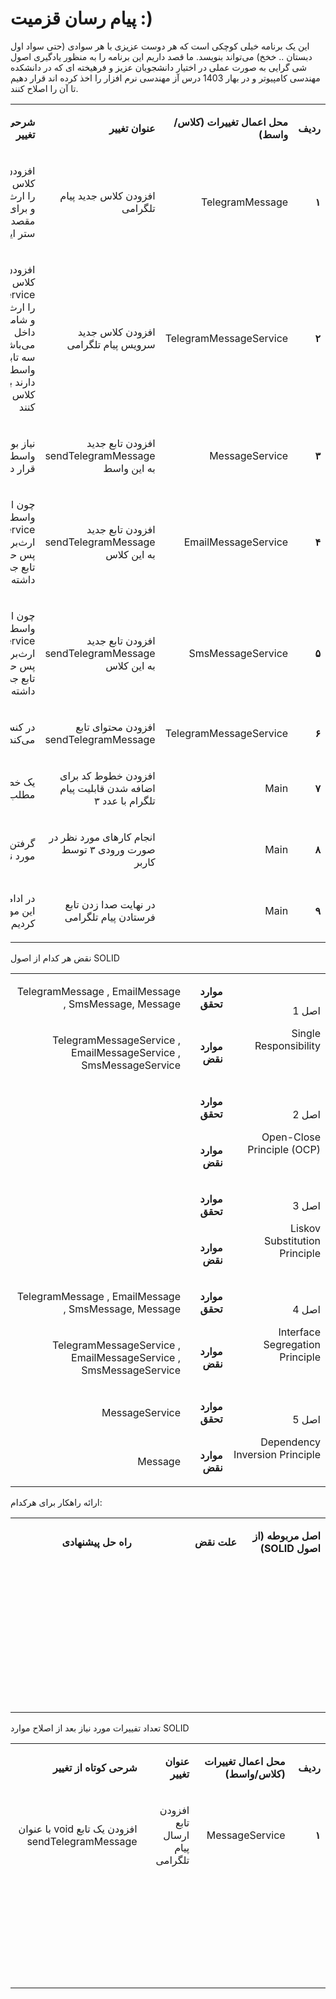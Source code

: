 # پیام رسان قزمیت :)
این یک برنامه خیلی کوچکی است که هر دوست عزیزی با هر سوادی (حتی سواد اول دبستان .. خخخ) می‌تواند بنویسد. ما قصد داریم این برنامه را به منظور یادگیری اصول شی گرایی به صورت عملی در اختیار دانشجویان عزیز و فرهیخته ای که در دانشکده مهندسی کامپیوتر و در بهار 1403 درس آز مهندسی نرم افزار را اخذ کرده اند قرار دهیم تا آن را اصلاح کنند.


<table dir='rtl'>
<tbody>
<tr>
<td width="64">
<p><strong>ردیف</strong></p>
</td>
<td width="198">
<p><strong>محل اعمال تغییرات (کلاس/واسط)</strong></p>
</td>
<td width="141">
<p><strong>عنوان تغییر</strong></p>
</td>
<td width="292">
<p><strong>شرحی کوتاه از تغییر</strong></p>
</td>
</tr>

<tr>
<td width="64">
<p><strong>۱</strong></p>
</td>
<td width="198">
<p>TelegramMessage</p>
</td>
<td width="141">
<p>افزودن کلاس جدید پیام تلگرامی </p>
</td>
<td width="292">
<p>افزودن کلاسی که کلاس Message را ارث‌بری می‌کند و برای آیدی مبدا و مقصد توابع گتر و ستر ایجاد شد</p>
</td>
</tr>

<tr>
<td width="64">
<p><strong>۲</strong></p>
</td>
<td width="198">
<p>TelegramMessageService</p>
</td>
<td width="141">
<p>افزودن کلاس جدید سرویس پیام تلگرامی </p>
</td>
<td width="292">
<p>افزودن کلاسی که کلاس MessageService را ارث‌بری می‌کند و شامل تمام توابع داخل این تابع می‌باشد. همینطور سه تابعی که در واسط پدر قرار دارند باید در این کلاس حضور پیدا کنند</p>
</td>
</tr>

<tr>
<td width="64">
<p><strong>۳</strong></p>
</td>
<td width="198">
<p>MessageService</p>
</td>
<td width="141">
<p>افزودن تابع جدید sendTelegramMessage به این واسط </p>
</td>
<td width="292">
<p>نیاز بود در این واسط این تابع را قرار دهیم</p>
</td>
</tr>

<tr>
<td width="64">
<p><strong>۴</strong></p>
</td>
<td width="198">
<p>EmailMessageService</p>
</td>
<td width="141">
<p>افزودن تابع جدید sendTelegramMessage به این کلاس </p>
</td>
<td width="292">
<p>چون این کلاس از واسط MessageService ارث‌بری می‌کرد پس حتما باید این تابع جدید را در خود داشته باشد </p>
</td>
</tr>

<tr>
<td width="64">
<p><strong>۵</strong></p>
</td>
<td width="198">
<p>SmsMessageService</p>
</td>
<td width="141">
<p>  افزودن تابع جدید sendTelegramMessage به این کلاس</p>
</td>
<td width="292">
<p> چون این کلاس از واسط MessageService ارث‌بری می‌کرد پس حتما باید این تابع جدید را در خود داشته باشد</p>
</td>
</tr>

<tr>
<td width="64">
<p><strong>۶</strong></p>
</td>
<td width="198">
<p>TelegramMessageService</p>
</td>
<td width="141">
<p>  افزودن محتوای تابع sendTelegramMessage</p>
</td>
<td width="292">
<p> در کنسول چاپ می‌کند</p>
</td>
</tr>

<tr>
<td width="64">
<p><strong>۷</strong></p>
</td>
<td width="198">
<p>Main</p>
</td>
<td width="141">
<p>افزودن خطوط کد برای اضافه شدن قابلیت پیام تلگرام با عدد ۳</p>
</td>
<td width="292">
<p> یک خط چاپ مطلب مورد نظر</p>
</td>
</tr>

<tr>
<td width="64">
<p><strong>۸</strong></p>
</td>
<td width="198">
<p>Main</p>
</td>
<td width="141">
<p>انجام کار‌های مورد نظر در صورت ورودی ۳ توسط کاربر</p>
</td>
<td width="292">
<p>گرفتن وروردی‌های مورد نیاز دیگر</p>
</td>
</tr>

<tr>
<td width="64">
<p><strong>۹</strong></p>
</td>
<td width="198">
<p>Main</p>
</td>
<td width="141">
<p>در نهایت صدا زدن تابع فرستادن پیام تلگرامی</p>
</td>
<td width="292">
<p>در ادامه‌ی شرط‌ها این مورد را اضافه کردیم</p>
</td>
</tr>

</tbody>
</table>


نقض هر کدام از اصول SOLID

<table dir='rtl'>
<tbody>
<tr>
<td rowspan="2" width="240">
<p>اصل 1</p>
<p>Single Responsibility</p>
</td>
<td width="95">
<p><strong>موارد تحقق</strong></p>
</td>
<td width="454">
<p>TelegramMessage , EmailMessage , SmsMessage, Message</p>
</td>
</tr>
<tr>
<td>
<p><strong>موارد نقض</strong></p>
</td>
<td>
<p>TelegramMessageService , EmailMessageService , SmsMessageService</p>
</td>
</tr>
<tr>
<td rowspan="2">
<p>اصل 2</p>
<p>Open-Close Principle (OCP)</p>
</td>
<td>
<p><strong>موارد تحقق</strong></p>
</td>
<td>
<p>&nbsp;</p>
</td>
</tr>
<tr>
<td>
<p><strong>موارد نقض</strong></p>
</td>
<td>
<p>&nbsp;</p>
</td>
</tr>
<tr>
<td rowspan="2">
<p>اصل 3</p>
<p>Liskov Substitution Principle</p>
</td>
<td>
<p><strong>موارد تحقق</strong></p>
</td>
<td>
<p>&nbsp;</p>
</td>
</tr>
<tr>
<td>
<p><strong>موارد نقض</strong></p>
</td>
<td>
<p>&nbsp;</p>
</td>
</tr>
<tr>
<td rowspan="2">
<p>اصل 4</p>
<p>Interface Segregation Principle</p>
</td>
<td>
<p><strong>موارد تحقق</strong></p>
</td>
<td>
<p>TelegramMessage , EmailMessage , SmsMessage, Message</p>
</td>
</tr>
<tr>
<td>
<p><strong>موارد نقض</strong></p>
</td>
<td>
<p>TelegramMessageService , EmailMessageService , SmsMessageService</p>
</td>
</tr>
<tr>
<td rowspan="2">
<p>اصل 5</p>
<p>Dependency Inversion Principle</p>
</td>
<td>
<p><strong>موارد تحقق</strong></p>
</td>
<td>
<p>MessageService</p>
</td>
</tr>
<tr>
<td>
<p><strong>موارد نقض</strong></p>
</td>
<td>
<p>Message</p>
</td>
</tr>
</tbody>
</table>

ارائه راهکار برای هرکدام:

<table dir='rtl'>
<tbody>
<tr>
<td width="168">
<p><strong>اصل مربوطه (از اصول </strong><strong>SOLID</strong><strong>)</strong></p>
</td>
<td width="246">
<p><strong>علت نقض</strong></p>
</td>
<td width="284">
<p><strong>راه حل پیشنهادی</strong></p>
</td>
</tr>
<tr>
<td width="168">
<p>&nbsp;</p>
</td>
<td width="246">
<p>&nbsp;</p>
</td>
<td width="284">
<p>&nbsp;</p>
</td>
</tr>
<tr>
<td width="168">
<p>&nbsp;</p>
</td>
<td width="246">
<p>&nbsp;</p>
</td>
<td width="284">
<p>&nbsp;</p>
</td>
</tr>
<tr>
<td width="168">
<p>&nbsp;</p>
</td>
<td width="246">
<p>&nbsp;</p>
</td>
<td width="284">
<p>&nbsp;</p>
</td>
</tr>
<tr>
<td width="168">
<p>&nbsp;</p>
</td>
<td width="246">
<p>&nbsp;</p>
</td>
<td width="284">
<p>&nbsp;</p>
</td>
</tr>
</tbody>
</table>

تعداد تفییرات مورد نیاز بعد از اصلاح موارد SOLID

<table dir='rtl'>
<tbody>
<tr>
<td width="64">
<p><strong>ردیف</strong></p>
</td>
<td width="198">
<p><strong>محل اعمال تغییرات (کلاس/واسط)</strong></p>
</td>
<td width="141">
<p><strong>عنوان تغییر</strong></p>
</td>
<td width="292">
<p><strong>شرحی کوتاه از تغییر</strong></p>
</td>
</tr>
<tr>
<td width="64">
<p><strong>۱</strong></p>
</td>
<td width="198">
<p>MessageService</p>
</td>
<td width="141">
<p>افزودن تابع ارسال پیام تلگرامی</p>
</td>
<td width="292">
<p>افزودن یک تابع void با عنوان sendTelegramMessage</p>
</td>
</tr>

<tr>
<td width="64">
<p><strong>&nbsp;</strong></p>
</td>
<td width="198">
<p>&nbsp;</p>
</td>
<td width="141">
<p>&nbsp;</p>
</td>
<td width="292">
<p>&nbsp;</p>
</td>
</tr>
<tr>
<td width="64">
<p><strong>&nbsp;</strong></p>
</td>
<td width="198">
<p>&nbsp;</p>
</td>
<td width="141">
<p>&nbsp;</p>
</td>
<td width="292">
<p>&nbsp;</p>
</td>
</tr>
<tr>
<td width="64">
<p><strong>&nbsp;</strong></p>
</td>
<td width="198">
<p>&nbsp;</p>
</td>
<td width="141">
<p>&nbsp;</p>
</td>
<td width="292">
<p>&nbsp;</p>
</td>
</tr>
</tbody>
</table>
